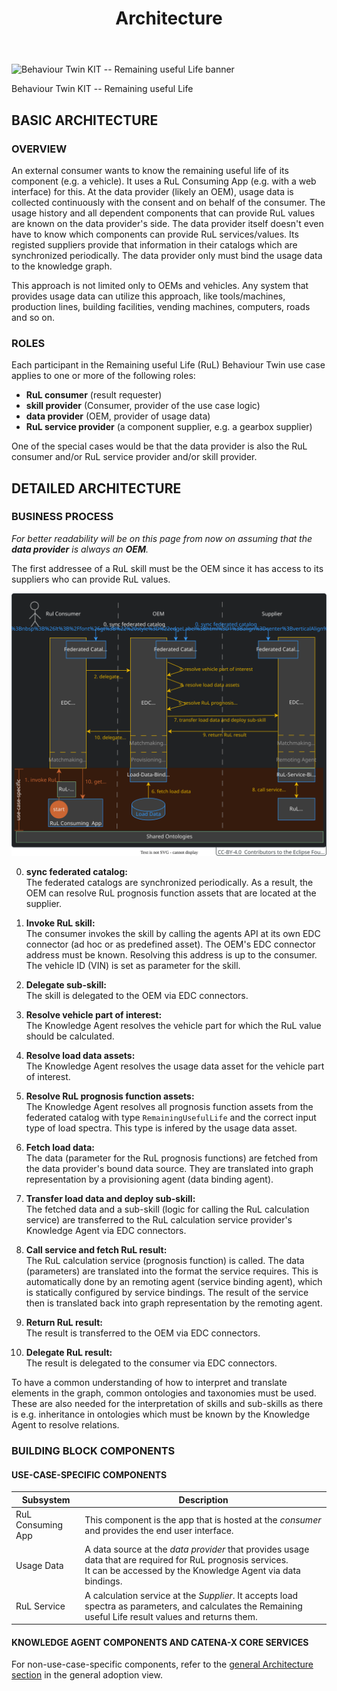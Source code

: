 ﻿---
id: architecture
title: Architecture
description: Behaviour Twin KIT
---

<div style={{display:'block'}}>
  <div style={{display:'inline-block', verticalAlign:'top'}}>

![Behaviour Twin KIT -- Remaining useful Life banner](@site/static/img/kit-icons/behaviour-twin-rul-kit-icon-mini.svg)

  </div>
  <div style={{display:'inline-block', fontSize:17, color:'rgb(255,166,1)', marginLeft:7, verticalAlign:'top', paddingTop:6}}>
Behaviour Twin KIT -- Remaining useful Life
  </div>
</div>

## BASIC ARCHITECTURE

### OVERVIEW

An external consumer wants to know the remaining useful life of its component (e.g. a vehicle). It uses a RuL Consuming App (e.g. with a web interface) for this. At the data provider (likely an OEM), usage data is collected continuously with the consent and on behalf of the consumer. The usage history and all dependent components that can provide RuL values are known on the data provider's side. The data provider itself doesn't even have to know which components can provide RuL services/values. Its registed suppliers provide that information in their catalogs which are synchronized periodically. The data provider only must bind the usage data to the knowledge graph.

This approach is not limited only to OEMs and vehicles. Any system that provides usage data can utilize this approach, like tools/machines, production lines, building facilities, vending machines, computers, roads and so on.

### ROLES

Each participant in the Remaining useful Life (RuL) Behaviour Twin use case applies to one or more of the following roles:

- **RuL consumer** (result requester)
- **skill provider** (Consumer, provider of the use case logic)
- **data provider** (OEM, provider of usage data)
- **RuL service provider** (a component supplier, e.g. a gearbox supplier)

One of the special cases would be that the data provider is also the RuL consumer and/or RuL service provider and/or skill provider.

## DETAILED ARCHITECTURE

### BUSINESS PROCESS

*For better readability will be on this page from now on assuming that the **data provider** is always an **OEM**.*

The first addressee of a RuL skill must be the OEM since it has access to its suppliers who can provide RuL values.

![business-process](assets/business-process.drawio.svg)

0. **sync federated catalog:** <br/> The federated catalogs are synchronized periodically. As a result, the OEM can resolve RuL prognosis function assets that are located at the supplier.

1. **Invoke RuL skill:** <br/> The consumer invokes the skill by calling the agents API at its own EDC connector (ad hoc or as predefined asset). The OEM's EDC connector address must be known. Resolving this address is up to the consumer. The vehicle ID (VIN) is set as parameter for the skill.

2. **Delegate sub-skill:** <br/> The skill is delegated to the OEM via EDC connectors.

3. **Resolve vehicle part of interest:** <br/> The Knowledge Agent resolves the vehicle part for which the RuL value should be calculated.

4. **Resolve load data assets:** <br/> The Knowledge Agent resolves the usage data asset for the vehicle part of interest.

5. **Resolve RuL prognosis function assets:** <br/> The Knowledge Agent resolves all prognosis function assets from the federated catalog with type `RemainingUsefulLife` and the correct input type of load spectra. This type is infered by the usage data asset.

6. **Fetch load data:** <br/> The data (parameter for the RuL prognosis functions) are fetched from the data provider's bound data source. They are translated into graph representation by a provisioning agent (data binding agent).

7. **Transfer load data and deploy sub-skill:** <br/> The fetched data and a sub-skill (logic for calling the RuL calculation service) are transferred to the RuL calculation service provider's Knowledge Agent via EDC connectors.

8. **Call service and fetch RuL result:** <br/> The RuL calculation service (prognosis function) is called. The data (parameters) are translated into the format the service requires. This is automatically done by an remoting agent (service binding agent), which is statically configured by service bindings. The result of the service then is translated back into graph representation by the remoting agent.

9. **Return RuL result:** <br/> The result is transferred to the OEM via EDC connectors.

10. **Delegate RuL result:** <br/> The result is delegated to the consumer via EDC connectors.

To have a common understanding of how to interpret and translate elements in the graph, common ontologies and taxonomies must be used. These are also needed for the interpretation of skills and sub-skills as there is e.g. inheritance in ontologies which must be known by the Knowledge Agent to resolve relations.

### BUILDING BLOCK COMPONENTS

#### USE-CASE-SPECIFIC COMPONENTS

|Subsystem|Description|
|---------|-----------|
|RuL Consuming App|This component is the app that is hosted at the *consumer* and provides the end user interface.|
|Usage Data|A data source at the *data provider* that provides usage data that are required for RuL prognosis services. <BR/> It can be accessed by the Knowledge Agent via data bindings.|
|RuL Service|A calculation service at the *Supplier*. It accepts load spectra as parameters, and calculates the Remaining useful Life result values and returns them.|

#### KNOWLEDGE AGENT COMPONENTS AND CATENA-X CORE SERVICES

For non-use-case-specific components, refer to the [general Architecture section](../../../adoption-view/architecture#building-block-components) in the general adoption view.
